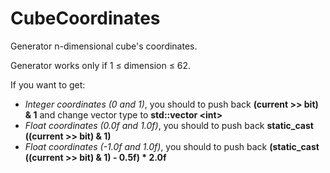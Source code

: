 # CubeCoordinates
Generator n-dimensional cube's coordinates.

Generator works only if 1 ≤ dimension ≤ 62.

If you want to get:
- *Integer coordinates (0 and 1)*, you should to push back **(current >> bit) & 1** and change vector type to **std::vector \<int\>**
- *Float coordinates (0.0f and 1.0f)*, you should to push back **static_cast <float> ((current >> bit) & 1)**
- *Float coordinates (-1.0f and 1.0f)*, you should to push back **(static_cast <float> ((current >> bit) & 1) - 0.5f) * 2.0f**
